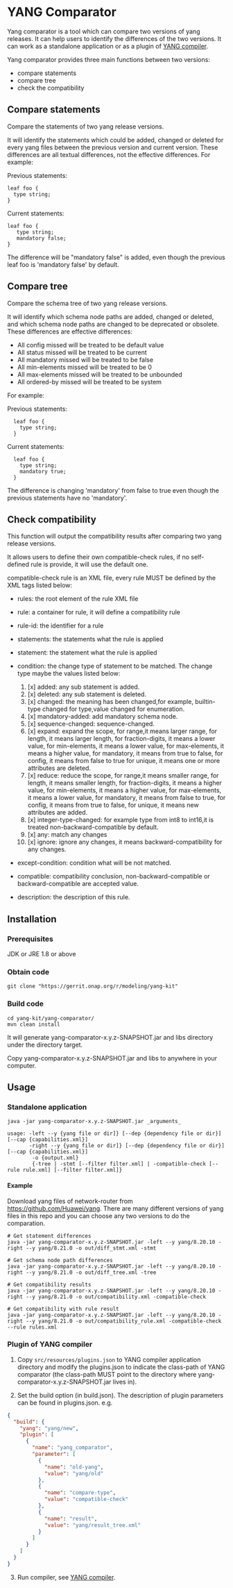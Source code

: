 # YANG Comparator

Yang comparator is a tool which can compare two versions of yang releases. It can help users to identify the differences of the two versions.
It can work as a standalone application or as a plugin of [YANG compiler](https://github.com/onap/modeling-yang-kit/tree/master/yang-compiler).

Yang comparator provides three main functions between two versions:

- compare statements
- compare tree
- check the compatibility

## Compare statements
Compare the statements of two yang release versions.

It will identify the statements which could be added, changed or deleted for every yang files between the previous version and current version.
These differences are all textual differences, not the effective differences. For example:

Previous statements:

```yang
leaf foo {
  type string;
}
```

Current statements:

```yang
leaf foo {
   type string;
   mandatory false;
}
```    

The difference will be "mandatory false" is added, even though the previous leaf foo is 'mandatory false' by default.

## Compare tree

Compare the schema tree of two yang release versions.

It will identify which schema node paths are added, changed or deleted, and which schema node paths are changed to be deprecated or obsolete.
These differences are effective differences:

- All config missed will be treated to be default value
- All status missed will be treated to be current
- All mandatory missed will be treated to be false
- All min-elements missed will be treated to be 0
- All max-elements missed will be treated to be unbounded
- All ordered-by missed will be treated to be system

For example:

Previous statements:

```yang
  leaf foo {
    type string;
  }
```

Current statements:

```yang
  leaf foo {
    type string;
    mandatory true;
  }
```

The difference is changing 'mandatory' from false to true even though the previous statements have no 'mandatory'.

## Check compatibility

This function will output the compatibility results after comparing two yang release versions.

It allows users to define their own compatible-check rules, if no self-defined rule is provide, it will use the default one.

compatible-check rule is an XML file, every rule MUST be defined by the XML tags listed below:

- rules: the root element of the rule XML file
- rule: a container for rule, it will define a compatibility rule
- rule-id: the identifier for a rule
- statements: the statements what the rule is applied
- statement: the statement what the rule is applied
- condition: the change type of statement to be matched. The change type maybe the values listed below:
    1. [x] added: any sub statement is added.
    2. [x] deleted: any sub statement is deleted.
    3. [x] changed: the meaning has been changed,for example, builtin-type changed for type,value changed for enumeration.
    4. [x] mandatory-added: add mandatory schema node.
    5. [x] sequence-changed: sequence-changed.
    6. [x] expand: expand the scope, for range,it means larger range, for length, it means larger length, for fraction-digits,
         it means a lower value, for min-elements, it means a lower value, for max-elements, it means a higher value,
         for mandatory, it means from true to false, for config, it means from false to true
         for unique, it means one or more attributes are deleted.
    7. [x] reduce: reduce the scope, for range,it means smaller range, for length, it means smaller length, for fraction-digits,
       it means a higher value, for min-elements, it means a higher value, for max-elements, it means a lower value,
       for mandatory, it means from false to true, for config, it means from true to false,
       for unique, it means new attributes are added.
    8. [x] integer-type-changed: for example type from int8 to int16,it is treated non-backward-compatible by default.
    9. [x] any: match any changes
    10. [x] ignore: ignore any changes, it means backward-compatibility for any changes.

- except-condition: condition what will be not matched.
- compatible: compatibility conclusion, non-backward-compatible or backward-compatible are accepted value.
- description: the description of this rule.

## Installation

### Prerequisites

JDK or JRE 1.8 or above

### Obtain code

```shell
git clone "https://gerrit.onap.org/r/modeling/yang-kit"
```

### Build code

```shell
cd yang-kit/yang-comparator/
mvn clean install
```

It will generate yang-comparator-x.y.z-SNAPSHOT.jar and libs directory under the directory target.

Copy yang-comparator-x.y.z-SNAPSHOT.jar and libs to anywhere in your computer.

## Usage

### Standalone application

```shell
java -jar yang-comparator-x.y.z-SNAPSHOT.jar _arguments_

usage: -left --y {yang file or dir]} [--dep {dependency file or dir}] [--cap {capabilities.xml}]
       -right --y {yang file or dir]} [--dep {dependency file or dir}] [--cap {capabilities.xml}]
        -o {output.xml}
        {-tree | -stmt [--filter filter.xml] | -compatible-check [--rule rule.xml] [--filter filter.xml]}
```

#### Example

Download yang files of network-router from https://github.com/Huawei/yang.
There are many different versions of yang files in this repo and you can choose any two versions to do the comparation.

```shell
# Get statement differences
java -jar yang-comparator-x.y.z-SNAPSHOT.jar -left --y yang/8.20.10 -right --y yang/8.21.0 -o out/diff_stmt.xml -stmt

# Get schema node path differences
java -jar yang-comparator-x.y.z-SNAPSHOT.jar -left --y yang/8.20.10 -right --y yang/8.21.0 -o out/diff_tree.xml -tree

# Get compatibility results
java -jar yang-comparator-x.y.z-SNAPSHOT.jar -left --y yang/8.20.10 -right --y yang/8.21.0 -o out/compatibility.xml -compatible-check

# Get compatibility with rule result
java -jar yang-comparator-x.y.z-SNAPSHOT.jar -left --y yang/8.20.10 -right --y yang/8.21.0 -o out/compatibility_rule.xml -compatible-check --rule rules.xml
```

### Plugin of YANG compiler

1. Copy `src/resources/plugins.json` to YANG compiler application directory and modify the plugins.json to
   indicate the class-path of YANG comparator (the class-path MUST point to the directory where yang-comparator-x.y.z-SNAPSHOT.jar lives in).
  
2. Set the build option (in build.json). The description of plugin parameters can be found in plugins.json. e.g.

```json
{
  "build": {
    "yang": "yang/new",
    "plugin": [
      {
        "name": "yang_comparator",
        "parameter": [
          {
            "name": "old-yang",
            "value": "yang/old"
          },
          {
            "name": "compare-type",
            "value": "compatible-check"
          },
          {
            "name": "result",
            "value": "yang/result_tree.xml"
          }
        ]
      }
    ]
  }
}
```

3. Run compiler, see [YANG compiler](https://github.com/onap/modeling-yang-kit/tree/master/yang-compiler).
